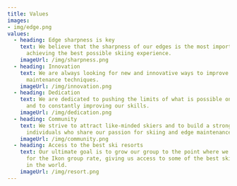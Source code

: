 ```yaml
---
title: Values
images: 
- img/edge.png
values:
  - heading: Edge sharpness is key
    text: We believe that the sharpness of our edges is the most important factor in
      achieving the best possible skiing experience.
    imageUrl: /img/sharpness.png
  - heading: Innovation
    text: We are always looking for new and innovative ways to improve our edge
      maintenance techniques.
    imageUrl: /img/innovation.png
  - heading: Dedication
    text: We are dedicated to pushing the limits of what is possible on the slopes
      and to constantly improving our skills.
    imageUrl: /img/dedication.png
  - heading: Community
    text: We strive to attract like-minded skiers and to build a strong community of
      individuals who share our passion for skiing and edge maintenance.
    imageUrl: /img/community.png
  - heading: Access to the best ski resorts
    text: Our ultimate goal is to grow our group to the point where we can qualify
      for the Ikon group rate, giving us access to some of the best ski resorts
      in the world.
    imageUrl: /img/resort.png
---
```

